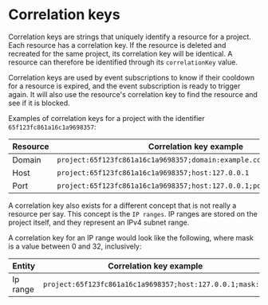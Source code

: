 # Correlation keys

Correlation keys are strings that uniquely identify a resource for a project. Each resource has a correlation key. If the resource is deleted and recreated for the same project, its correlation key will be identical. A resource can therefore be identified through its `correlationKey` value.

Correlation keys are used by event subscriptions to know if their cooldown for a resource is expired, and the event subscription is ready to trigger again. It will also use the resource's correlation key to find the resource and see if it is blocked.

Examples of correlation keys for a project with the identifier `65f123fc861a16c1a9698357`:

| Resource | Correlation key example                                                |
| -------- | ---------------------------------------------------------------------- |
| Domain   | `project:65f123fc861a16c1a9698357;domain:example.com`                  |
| Host     | `project:65f123fc861a16c1a9698357;host:127.0.0.1`                      |
| Port     | `project:65f123fc861a16c1a9698357;host:127.0.0.1;port:22;protocol:tcp` |

A correlation key also exists for a different concept that is not really a resource per say. This concept is the `IP ranges`. IP ranges are stored on the project itself, and they represent an IPv4 subnet range.

A correlation key for an IP range would look like the following, where mask is a value between 0 and 32, inclusively:

| Entity   | Correlation key example                                   |
| -------- | --------------------------------------------------------- |
| Ip range | `project:65f123fc861a16c1a9698357;host:127.0.0.1;mask:32` |
